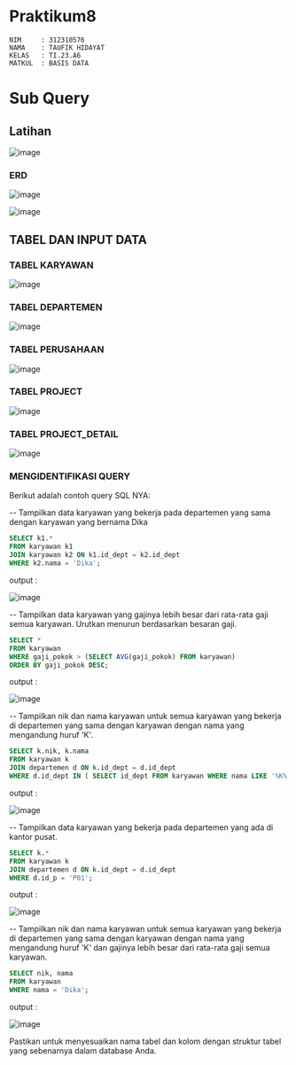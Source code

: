 # Praktikum8
```
NIM     : 312310576
NAMA    : TAUFIK HIDAYAT
KELAS   : TI.23.A6
MATKUL  : BASIS DATA
```


# Sub Query
## Latihan

![image](ss/ss1.png)

### ERD

![image](ss/ss7.png)


![image](ss/ss8.png)


## TABEL DAN INPUT DATA

### TABEL KARYAWAN
![image](ss/ss3.png)

### TABEL DEPARTEMEN
![image](ss/ss2.png)

### TABEL PERUSAHAAN
![image](ss/ss4.png)

### TABEL PROJECT
![image](ss/ss5.png)

### TABEL PROJECT_DETAIL
![image](ss/ss6.png)

### MENGIDENTIFIKASI QUERY

Berikut adalah contoh query SQL NYA:


-- Tampilkan data karyawan yang bekerja pada departemen yang sama dengan karyawan yang bernama Dika
```sql
SELECT k1.*
FROM karyawan k1
JOIN karyawan k2 ON k1.id_dept = k2.id_dept
WHERE k2.nama = 'Dika';
```

output :


![image](ss/ss9.png)


-- Tampilkan data karyawan yang gajinya lebih besar dari rata-rata gaji semua karyawan. Urutkan menurun berdasarkan besaran gaji.
```sql
SELECT *
FROM karyawan
WHERE gaji_pokok > (SELECT AVG(gaji_pokok) FROM karyawan)
ORDER BY gaji_pokok DESC;
```

output :


![image](ss/ss10.png)



-- Tampilkan nik dan nama karyawan untuk semua karyawan yang bekerja di departemen yang sama dengan karyawan dengan nama yang mengandung huruf 'K'.
```sql
SELECT k.nik, k.nama
FROM karyawan k
JOIN departemen d ON k.id_dept = d.id_dept
WHERE d.id_dept IN ( SELECT id_dept FROM karyawan WHERE nama LIKE '%K%' );
```

output :


![image](ss/ss11.png)



-- Tampilkan data karyawan yang bekerja pada departemen yang ada di kantor pusat.
```sql
SELECT k.*
FROM karyawan k
JOIN departemen d ON k.id_dept = d.id_dept
WHERE d.id_p = 'P01';
```

output :


![image](ss/ss12.png)



-- Tampilkan nik dan nama karyawan untuk semua karyawan yang bekerja di departemen yang sama dengan karyawan dengan nama yang mengandung huruf 'K' dan gajinya lebih besar dari rata-rata gaji semua karyawan.
```sql
SELECT nik, nama
FROM karyawan 
WHERE nama = 'Dika';
```


output :


![image](ss/ss13.png)



Pastikan untuk menyesuaikan nama tabel dan kolom dengan struktur tabel yang sebenarnya dalam database Anda.
